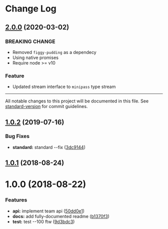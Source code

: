 # Change Log

## [2.0.0](https://github.com/npm/libnpmteam/compare/v1.0.2...v2.0.0) (2020-03-02)

### BREAKING CHANGE

- Removed `figgy-pudding` as a dependecy
- Using native promises
- Require node >= v10

### Feature

- Updated stream interface to `minipass` type stream

---

All notable changes to this project will be documented in this file.
See [standard-version](https://github.com/conventional-changelog/standard-version) for commit guidelines.

<a name="1.0.2"></a>

## [1.0.2](https://github.com/npm/libnpmteam/compare/v1.0.1...v1.0.2) (2019-07-16)

### Bug Fixes

* **standard:** standard --fix ([3dc9144](https://github.com/npm/libnpmteam/commit/3dc9144))

<a name="1.0.1"></a>

## [1.0.1](https://github.com/npm/libnpmteam/compare/v1.0.0...v1.0.1) (2018-08-24)

<a name="1.0.0"></a>

# 1.0.0 (2018-08-22)

### Features

* **api:** implement team api ([50dd0e1](https://github.com/npm/libnpmteam/commit/50dd0e1))
* **docs:** add fully-documented readme ([b1370f3](https://github.com/npm/libnpmteam/commit/b1370f3))
* **test:** test --100 ftw ([9d3bdc3](https://github.com/npm/libnpmteam/commit/9d3bdc3))
